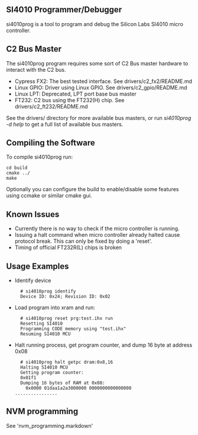 SI4010 Programmer/Debugger
--------------------------
si4010prog is a tool to program and debug the Silicon Labs SI4010 micro
controller.

C2 Bus Master
-------------
The si4010prog program requires some sort of C2 Bus master hardware to interact
with the C2 bus.

 * Cypress FX2: The best tested interface. See drivers/c2_fx2/README.md
 * Linux GPIO: Driver using Linux GPIO. See drivers/c2_gpio/README.md
 * Linux LPT: Deprecated, LPT port base bus master
 * FT232: C2 bus using the FT232(H) chip. See drivers/c2_ft232/README.md

See the drivers/ directory for more available bus masters, or run _si4010prog -d
help_ to get a full list of available bus masters.

Compiling the Software
----------------------
To compile si4010prog run:

    cd build
    cmake ../
    make

Optionally you can configure the build to enable/disable some features using
ccmake or similar cmake gui.

Known Issues
------------
- Currently there is no way to check if the micro controller is running. 
- Issuing a halt command when micro controller already halted cause protocol
  break. This can only be fixed by doing a 'reset'.
- Timing of official FT232R(L) chips is broken

Usage Examples
--------------
- Identify device

        # si4010prog identify
        Device ID: 0x24; Revision ID: 0x02

- Load program into xram and run:

        # si4010prog reset prg:test.ihx run
        Resetting SI4010
        Programming CODE memory using "test.ihx"
        Resuming SI4010 MCU

- Halt running process, get program counter, and dump 16 byte at address 0x08

        # si4010prog halt getpc dram:0x8,16
        Halting SI4010 MCU
        Getting program counter:
        0x01f1
        Dumping 16 bytes of RAM at 0x08:
          0x0000 01daa1a2a3000000 0000000000000000                                      ................

NVM programming
---------------
See 'nvm_programming.markdown'
